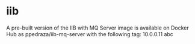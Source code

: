 # iib
A pre-built version of the IIB with MQ Server image is available on Docker Hub as ppedraza/iib-mq-server with the following tag:  10.0.0.11 
abc
